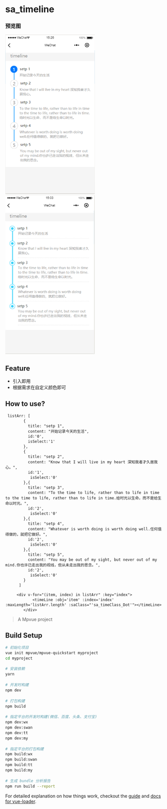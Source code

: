 # sa_timeline

### 预览图
![sa_timeClass_Number](https://github.com/sallenhandong/mpvue_timeline/blob/master/1550734018(1).jpg)
![sa_timeClass_Dot](https://github.com/sallenhandong/mpvue_timeline/blob/master/1550732605(1).jpg)


## Feature
* 引入即用
* 根据需求在自定义颜色即可
## How to use?
```
 listArr: [
        {
          title: "setp 1",
          content: "开始记录今天的生活",
          id:'0',
          isSelect:'1'
        },
        {
          title: "setp 2",
          content: "Know that I will live in my heart 深知我者才久居我心。",
          id:'1',
           isSelect:'0'
        },{
          title: "setp 3",
          content: "To the time to life, rather than to life in time to the time to life, rather than to life in time.给时光以生命，而不是给生命以时光。",
          id:'2',
           isSelect:'0'
        },{
          title: "setp 4",
          content: "Whatever is worth doing is worth doing well.任何值得做的，就把它做好。",
          id:'2',
           isSelect:'0'
        },{
          title: "setp 5",
          content: "You may be out of my sight, but never out of my mind.你也许已走出我的视线，但从未走出我的思念。",
          id:'2',
           isSelect:'0'
        }
      ]
```
```
     <div v-for="(item, index) in listArr" :key="index">
            <timeLine :obj='item' :index='index' :maxLength='listArr.length' :saClass="'sa_timeClass_Dot'"></timeLine>
        </div>
```

> A Mpvue project

## Build Setup

``` bash
# 初始化项目
vue init mpvue/mpvue-quickstart myproject
cd myproject

# 安装依赖
yarn

# 开发时构建
npm dev

# 打包构建
npm build

# 指定平台的开发时构建(微信、百度、头条、支付宝)
npm dev:wx
npm dev:swan
npm dev:tt
npm dev:my

# 指定平台的打包构建
npm build:wx
npm build:swan
npm build:tt
npm build:my

# 生成 bundle 分析报告
npm run build --report
```

For detailed explanation on how things work, checkout the [guide](http://vuejs-templates.github.io/webpack/) and [docs for vue-loader](http://vuejs.github.io/vue-loader).
